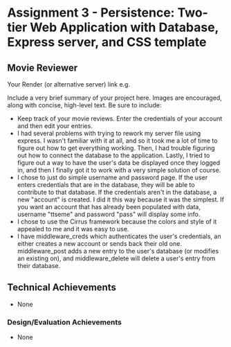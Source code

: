 Assignment 3 - Persistence: Two-tier Web Application with Database, Express server, and CSS template
===
## Movie Reviewer

Your Render (or alternative server) link e.g. 

Include a very brief summary of your project here. Images are encouraged, along with concise, high-level text. Be sure to include:

- Keep track of your movie reviews. Enter the credentials of your account and then edit your entries. 
- I had several problems with trying to rework my server file using express. I wasn't familiar with it at all, and so it took me a lot of time to figure out how to get everything working. Then, I had trouble figuring out how to connect the database to the application. Lastly, I tried to figure out a way to have the user's data be displayed once they logged in, and then I finally got it to work with a very simple solution of course. 
- I chose to just do simple username and password page. If the user enters credentials that are in the database, they will be able to contribute to that database. If the credentials aren't in the database, a new "account" is created. I did it this way because it was the simplest. If you want an account that has already been populated with data, username "ttseme" and password "pass" will display some info.
- I chose to use the Cirrus framework because the colors and style of it appealed to me and it was easy to use. 
- I have middleware_creds which authenticates the user's credentials, an either creates a new account or sends back their old one. middleware_post adds a new entry to the user's database (or modifies an existing on), and middleware_delete will delete a user's entry from their database. 

## Technical Achievements
- None

### Design/Evaluation Achievements
- None
